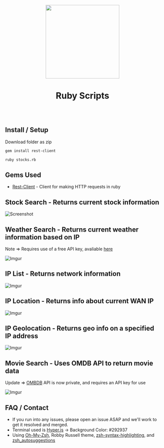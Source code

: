 <p align="center">
    <img src="http://i.imgur.com/NcbZ2gM.png"
         height="240">
    <h1 align="center">Ruby Scripts</h1>
    <br></br>
</p>


## Install / Setup
Download folder as zip
```bash
gem install rest-client
```
```bash
ruby stocks.rb
```
## Gems Used
* [Rest-Client](https://rubygems.org/gems/rest-client) - Client for making HTTP requests in ruby

## Stock Search - Returns current stock information
![Screenshot](http://i.imgur.com/szDj53F.png)

## Weather Search - Returns current weather information based on IP
Note => Requires use of a free API key, avaliable [here](https://www.apixu.com/)

![Imgur](http://i.imgur.com/xzfwJF9.png)

## IP List - Returns network information
![Imgur](http://i.imgur.com/Zj2fVrU.png)

## IP Location - Returns info about current WAN IP
![Imgur](http://i.imgur.com/dVUSPCm.png)

## IP Geolocation - Returns geo info on a specified IP address
![Imgur](http://i.imgur.com/gzNXMU3.png)

## Movie Search - Uses OMDB API to return movie data
 Update => [OMBDB](http://www.omdbapi.com/) API is now private, and requires an API key for use

![Imgur](http://i.imgur.com/3qTNcNY.png)

## FAQ / Contact
* If you run into any issues, please open an issue ASAP and we'll work to get it resolved and merged.
* Terminal used is [Hyper.js](https://hyper.is/) -> Background Color: #292937
* Using [Oh-My-Zsh](https://github.com/robbyrussell/oh-my-zsh), Robby Russell theme, [zsh-syntax-highlighting](https://github.com/zsh-users/zsh-syntax-highlighting), and [zsh_autosuggestions](https://github.com/zsh-users/zsh-autosuggestions)
